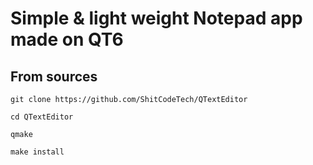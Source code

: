 # Simple & light weight Notepad app made on QT6

## From sources
`git clone https://github.com/ShitCodeTech/QTextEditor`

`cd QTextEditor`

`qmake`

`make install`